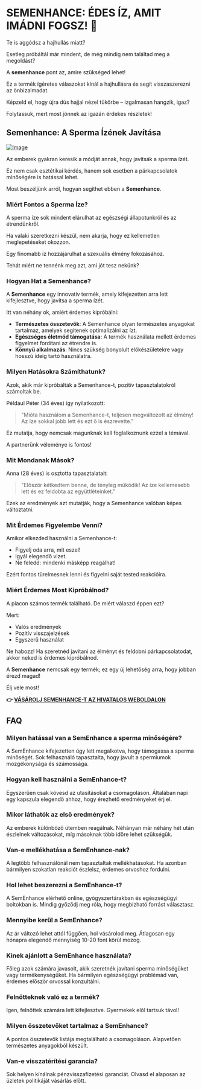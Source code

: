# SEMENHANCE: ÉDES ÍZ, AMIT IMÁDNI FOGSZ! 🍬

Te is aggódsz a hajhullás miatt? 

Esetleg próbáltál már mindent, de még mindig nem találtad meg a megoldást?

A **semenhance** pont az, amire szükséged lehet! 

Ez a termék ígéretes válaszokat kínál a hajhullásra és segít visszaszerezni az önbizalmadat. 

Képzeld el, hogy újra dús hajjal nézel tükörbe – izgalmasan hangzik, igaz? 

Folytassuk, mert most jönnek az igazán érdekes részletek!

## Semenhance: A Sperma Ízének Javítása

[![Image](https://www2.sellhealth.com/137/728x90-semenhance.png)](https://gchaffi.com/g8TncQGJ)

Az emberek gyakran keresik a módját annak, hogy javítsák a sperma ízét. 

Ez nem csak esztétikai kérdés, hanem sok esetben a párkapcsolatok minőségére is hatással lehet.

Most beszéljünk arról, hogyan segíthet ebben a **Semenhance**.

### Miért Fontos a Sperma Íze?

A sperma íze sok mindent elárulhat az egészségi állapotunkról és az étrendünkről. 

Ha valaki szeretkezni készül, nem akarja, hogy ez kellemetlen meglepetéseket okozzon. 

Egy finomabb íz hozzájárulhat a szexuális élmény fokozásához. 

Tehát miért ne tennénk meg azt, ami jót tesz nekünk? 

### Hogyan Hat a Semenhance?

A **Semenhance** egy innovatív termék, amely kifejezetten arra lett kifejlesztve, hogy javítsa a sperma ízét. 

Itt van néhány ok, amiért érdemes kipróbálni:

- **Természetes összetevők**: A Semenhance olyan természetes anyagokat tartalmaz, amelyek segítenek optimalizálni az ízt.
- **Egészséges életmód támogatása**: A termék használata mellett érdemes figyelmet fordítani az étrendre is.
- **Könnyű alkalmazás**: Nincs szükség bonyolult előkészületekre vagy hosszú ideig tartó használatra.

### Milyen Hatásokra Számíthatunk?

Azok, akik már kipróbálták a Semenhance-t, pozitív tapasztalatokról számoltak be. 

Például Péter (34 éves) így nyilatkozott:

> "Mióta használom a Semenhance-t, teljesen megváltozott az élmény! Az íze sokkal jobb lett és ezt ő is észrevette."

Ez mutatja, hogy nemcsak magunknak kell foglalkoznunk ezzel a témával. 

A partnerünk véleménye is fontos!

### Mit Mondanak Mások?

Anna (28 éves) is osztotta tapasztalatait:

> "Először kétkedtem benne, de tényleg működik! Az íze kellemesebb lett és ez feldobta az együttléteinket."

Ezek az eredmények azt mutatják, hogy a Semenhance valóban képes változtatni.

### Mit Érdemes Figyelembe Venni?

Amikor elkezded használni a Semenhance-t:

- Figyelj oda arra, mit eszel!
- Igyál elegendő vizet.
- Ne feledd: mindenki másképp reagálhat!

Ezért fontos türelmesnek lenni és figyelni saját tested reakcióira.

### Miért Érdemes Most Kipróbálnod?

A piacon számos termék található. De miért válaszd éppen ezt? 

Mert:

- Valós eredmények
- Pozitív visszajelzések
- Egyszerű használat

Ne habozz! Ha szeretnéd javítani az élményt és feldobni párkapcsolatodat, akkor neked is érdemes kipróbálnod.

A **Semenhance** nemcsak egy termék; ez egy új lehetőség arra, hogy jobban érezd magad!

Élj vele most!



**👉 [VÁSÁROLJ SEMENHANCE-T AZ HIVATALOS WEBOLDALON](https://gchaffi.com/g8TncQGJ)**

## FAQ

### Milyen hatással van a SemEnhance a sperma minőségére?
A SemEnhance kifejezetten úgy lett megalkotva, hogy támogassa a sperma minőségét. Sok felhasználó tapasztalta, hogy javult a spermiumok mozgékonysága és számossága.

### Hogyan kell használni a SemEnhance-t?
Egyszerűen csak kövesd az utasításokat a csomagoláson. Általában napi egy kapszula elegendő ahhoz, hogy érezhető eredményeket érj el.

### Mikor láthatók az első eredmények?
Az emberek különböző ütemben reagálnak. Néhányan már néhány hét után észlelnek változásokat, míg másoknak több időre lehet szükségük.

### Van-e mellékhatása a SemEnhance-nak?
A legtöbb felhasználónál nem tapasztaltak mellékhatásokat. Ha azonban bármilyen szokatlan reakciót észlelsz, érdemes orvoshoz fordulni.

### Hol lehet beszerezni a SemEnhance-t?
A SemEnhance elérhető online, gyógyszertárakban és egészségügyi boltokban is. Mindig győződj meg róla, hogy megbízható forrást választasz.

### Mennyibe kerül a SemEnhance?
Az ár változó lehet attól függően, hol vásárolod meg. Átlagosan egy hónapra elegendő mennyiség 10-20 font körül mozog.

### Kinek ajánlott a SemEnhance használata?
Főleg azok számára javasolt, akik szeretnék javítani sperma minőségüket vagy termékenységüket. Ha bármilyen egészségügyi problémád van, érdemes először orvossal konzultálni.

### Felnőtteknek való ez a termék?
Igen, felnőttek számára lett kifejlesztve. Gyermekek elől tartsuk távol!

### Milyen összetevőket tartalmaz a SemEnhance?
A pontos összetevők listája megtalálható a csomagoláson. Alapvetően természetes anyagokból készült.

### Van-e visszatérítési garancia?
Sok helyen kínálnak pénzvisszafizetési garanciát. Olvasd el alaposan az üzletek politikáját vásárlás előtt.